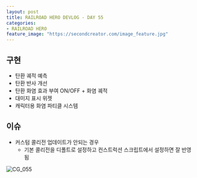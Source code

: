 ```yaml
---
layout: post
title: RAILROAD HERO DEVLOG - DAY 55
categories:
- RAILROAD HERO
feature_image: "https://secondcreator.com/image_feature.jpg"
---
```


## 구현
- 탄환 궤적 예측
- 탄환 반사 개선
- 탄환 화염 효과 부여 ON/OFF + 화염 궤적
- 대미지 표시 위젯
- 캐릭터용 화염 파티클 시스템

## 이슈
- 커스텀 콜리전 업데이트가 안되는 경우
  - 기본 콜리전을 디폴트로 설정하고 컨스트럭션 스크립트에서 설정하면 잘 반영됨

![CG_055](https://secondcreator.com/blog/imgs/CG_055.PNG)
